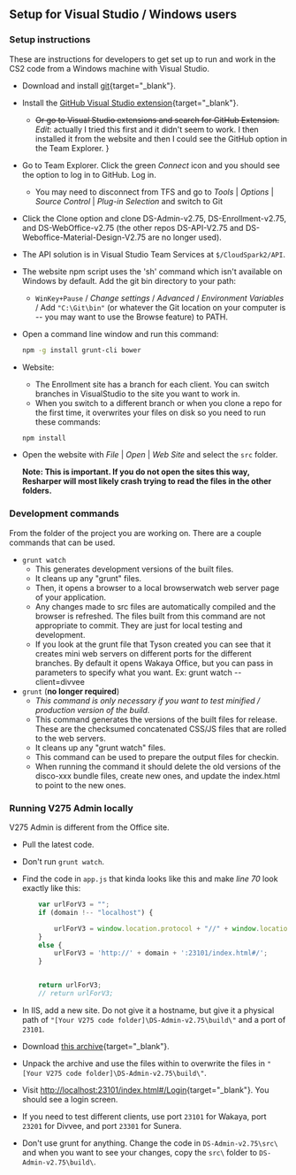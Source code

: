 ## Setup for Visual Studio / Windows users

### Setup instructions

These are instructions for developers to get set up to run and work in the CS2 code from a Windows machine with Visual Studio.

- Download and install [git](https://git-scm.com/download){target="_blank"}.
- Install the [GitHub Visual Studio extension](https://visualstudio.github.com/){target="_blank"}.
    - ~~Or go to Visual Studio extensions and search for GitHub Extension.~~ _Edit_: actually I tried this first and it didn't seem to work. I then installed it from the website and then I could see the GitHub option in the Team Explorer.
}
- Go to Team Explorer. Click the green _Connect_ icon and you should see the option to log in to GitHub. Log in.
    - You may need to disconnect from TFS and go to _Tools_ | _Options_ | _Source Control_ | _Plug-in Selection_ and switch to Git
- Click the Clone option and clone DS-Admin-v2.75, DS-Enrollment-v2.75, and DS-WebOffice-v2.75 (the other repos DS-API-V2.75 and DS-Weboffice-Material-Design-V2.75 are no longer used).
- The API solution is in Visual Studio Team Services at `$/CloudSpark2/API`.
- The website npm script uses the 'sh' command which isn't available on Windows by default. Add the git bin directory to your path:
    - `WinKey+Pause` / _Change settings_ / _Advanced_ / _Environment Variables_ / Add `"C:\Git\bin"` (or whatever the Git location on your computer is -- you may want to use the Browse feature) to PATH.
- Open a command line window and run this command:

    ```bash
    npm -g install grunt-cli bower
    ```

- Website:
    - The Enrollment site has a branch for each client. You can switch branches in VisualStudio to the site you want to work in. 
    - When you switch to a different branch or when you clone a repo for the first time, it overwrites your files on disk so you need to run these commands:

    ```bash
    npm install
    ```

- Open the website with _File_ | _Open_ | _Web Site_ and select the `src` folder.

    **Note: This is important. If you do not open the sites this way, Resharper will most likely crash trying to read the files in the other folders.**

### Development commands

From the folder of the project you are working on. There are a couple commands that can be used.

- `grunt watch`
    - This generates development versions of the built files. 
    - It cleans up any "grunt" files.
    - Then, it opens a browser to a local browserwatch web server page of your application. 
    - Any changes made to src files are automatically compiled and the browser is refreshed. The files built from this command are not appropriate to commit. They are just for local testing and development.
    - If you look at the grunt file that Tyson created you can see that it creates mini web servers on different ports for the different branches. By default it opens Wakaya Office, but you can pass in parameters to specify what you want. Ex: grunt watch --client=divvee
- `grunt` (**no longer required**)
    - _This command is only necessary if you want to test minified / production version of the build_.
    - This command generates the versions of the built files for release. These are the checksumed concatenated CSS/JS files that are rolled to the web servers.
    - It cleans up any "grunt watch" files.
    - This command can be used to prepare the output files for checkin.
    - When running the command it should delete the old versions of the disco-xxx bundle files, create new ones, and update the index.html to point to the new ones.

### Running V275 Admin locally

V275 Admin is different from the Office site.

- Pull the latest code.
- Don't run `grunt watch`.
- Find the code in `app.js` that kinda looks like this and make _line 70_ look exactly like this:

    ```js
        var urlForV3 = "";
        if (domain !-- "localhost") {

            urlForV3 = window.location.protocol + "//" + window.location.host.replace("admin2", 'admin') + '/#/';
        }
        else {
            urlForV3 = 'http://' + domain + ':23101/index.html#/';
        }


        return urlForV3;
        // return urlForV3;
    ```

- In IIS, add a new site. Do not give it a hostname, but give it a physical path of `"[Your V275 code folder]\DS-Admin-v2.75\build\"` and a port of `23101`.
- Download [this archive](https://drive.google.com/a/virtuosobranding.com/file/d/0B6gT7wMrloDfM1VzOWZSNDN1MWs/view?usp=sharing){target="_blank"}.
- Unpack the archive and use the files within to overwrite the files in `"[Your V275 code folder]\DS-Admin-v2.75\build\"`.
- Visit [http://localhost:23101/index.html#/Login](http://localhost:23101/index.html#/Login){target="_blank"}. You should see a login screen.
- If you need to test different clients, use port `23101` for Wakaya, port `23201` for Divvee, and port `23301` for Sunera.
- Don't use grunt for anything. Change the code in `DS-Admin-v2.75\src\` and when you want to see your changes, copy the `src\` folder to `DS-Admin-v2.75\build\`.